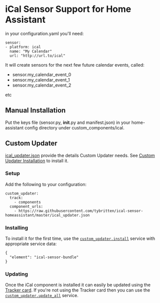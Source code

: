 # iCal Sensor Support for Home Assistant

in your configuration.yaml you'll need:

```
sensor:
- platform: ical
  name: "My Calendar"
  url: "http://url.to/ical"
```

It will create sensors for the next few future calendar events, called:

* sensor.my_calendar_event_0
* sensor.my_calendar_event_1
* sensor.my_calendar_event_2

etc

## Manual Installation

Put the keys file (sensor.py, __init__.py and manifest.json) in your home-assistant config directory under custom_components/ical.

## Custom Updater

[ical_updater.json](ical_updater.json)  provide the details Custom Updater needs. See [Custom Updater Installation](https://github.com/custom-components/custom_updater/wiki/Installation) to install it.

### Setup

Add the following to your configuration:
```
custom_updater:
  track:
    - components
  component_urls:
    - https://raw.githubusercontent.com/tybritten/ical-sensor-homeassistant/master/ical_updater.json

```

### Installing

To install it for the first time, use the [`custom_updater.install`](https://github.com/custom-components/custom_updater/wiki/Services#install-element-cardcomponentpython_script) service with appropriate service data:
```
{
  "element": "ical-sensor-bundle"
}
```

### Updating

Once the iCal component is installed it can easily be updated using the [Tracker card](https://github.com/custom-cards/tracker-card). If you're not using the Tracker card then you can use the [`custom_updater.update_all`](https://github.com/custom-components/custom_updater/wiki/Services#update-all) service.

